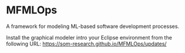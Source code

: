 # MFMLOps
A framework for modeling ML-based software development processes.

Install the graphical modeler intro your Eclipse environment from the following URL: https://som-research.github.io/MFMLOps/updates/
